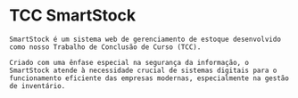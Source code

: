 # TCC SmartStock

    SmartStock é um sistema web de gerenciamento de estoque desenvolvido como nosso Trabalho de Conclusão de Curso (TCC).

    Criado com uma ênfase especial na segurança da informação, o SmartStock atende à necessidade crucial de sistemas digitais para o funcionamento eficiente das empresas modernas, especialmente na gestão de inventário.